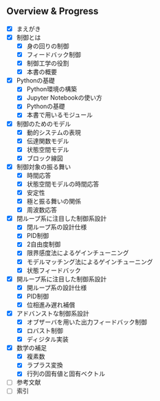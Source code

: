 ## Overview & Progress

- [x] まえがき
- [x] 制御とは
  - [x] 身の回りの制御
  - [x] フィードバック制御
  - [x] 制御工学の役割
  - [x] 本書の概要
- [x] Pythonの基礎
  - [x] Python環境の構築
  - [x] Jupyter Notebookの使い方
  - [x] Pythonの基礎
  - [x] 本書で用いるモジュール
- [x] 制御のためのモデル
  - [x] 動的システムの表現
  - [x] 伝達関数モデル
  - [x] 状態空間モデル
  - [x] ブロック線図
- [x] 制御対象の振る舞い
  - [x] 時間応答
  - [x] 状態空間モデルの時間応答
  - [x] 安定性
  - [x] 極と振る舞いの関係
  - [x] 周波数応答
- [x] 閉ループ系に注目した制御系設計
  - [x] 閉ループ系の設計仕様
  - [x] PID制御
  - [x] 2自由度制御
  - [x] 限界感度法によるゲインチューニング
  - [x] モデルマッチング法によるゲインチューニング
  - [x] 状態フィードバック
- [x] 開ループ系に注目した制御系設計
  - [x] 開ループ系の設計仕様
  - [x] PID制御
  - [x] 位相進み遅れ補償
- [x] アドバンストな制御系設計
  - [x] オブザーバを用いた出力フィードバック制御
  - [x] ロバスト制御
  - [x] ディジタル実装
- [x] 数学の補足
  - [x] 複素数
  - [x] ラプラス変換
  - [x] 行列の固有値と固有ベクトル
- [ ] 参考文献
- [ ] 索引
